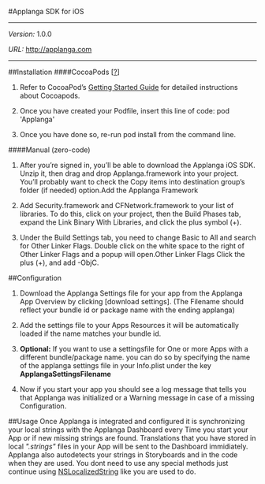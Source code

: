 #Applanga SDK for iOS
***
*Version:* 1.0.0

*URL:* <http://applanga.com> 
***

##Installation
####CocoaPods [[?](http://cocoapods.org)]

1. Refer to CocoaPod’s [Getting Started Guide](http://cocoapods.org/#getstarted) for detailed instructions about Cocoapods.

2. Once you have created your Podfile, insert this line of code: pod 'Applanga'

3. Once you have done so, re-run pod install from the command line.
	
####Manual (zero-code)

1. After you’re signed in, you’ll be able to download the Applanga iOS SDK. Unzip it, then drag and drop Applanga.framework into your project. You’ll probably want to check the Copy items into destination group’s folder (if needed) option.Add the Applanga Framework

2. Add Security.framework and CFNetwork.framework to your list of libraries. To do this, click on your project, then the Build Phases tab, expand the Link Binary With Libraries, and click the plus symbol (+).

3. Under the Build Settings tab, you need to change Basic to All and search for Other Linker Flags. Double click on the white space to the right of Other Linker Flags and a popup will open.Other Linker Flags Click the plus (+), and add -ObjC. 
 
##Configuration
1. Download the Applanga Settings file for your app from the Applanga App Overview by clicking [download settings]. (The Filename should reflect your bundle id or package name with the ending applanga)
 
2. Add the settings file to your Apps Resources it will be automatically loaded if the name matches your bundle id.

3. **Optional:** If you want to use a settingsfile for One or more Apps with a different bundle/package name. you can do so by specifying the name of the applanga settings file in your Info.plist under the key **ApplangaSettingsFilename**
 
4. Now if you start your app you should see a log message that tells you that Applanga was initialized or a Warning message in case of a missing Configuration.

##Usage
Once Applanga is integrated and configured it is synchronizing your local strings with the Applanga Dashboard every Time you start your App or if new missing strings are found. Translations that you have stored in local *".strings"* files in your App will be sent to the Dashboard immidiately. Applanga also autodetects your strings in Storyboards and in the code when they are used. 
You dont need to use any special methods just continue using [NSLocalizedString](https://developer.apple.com/library/mac/documentation/Cocoa/Reference/Foundation/Miscellaneous/Foundation_Functions/#//apple_ref/c/macro/NSLocalizedString) like you are used to do.